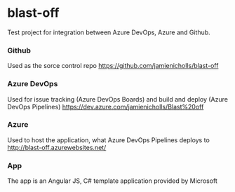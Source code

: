 # blast-off
Test project for integration between Azure DevOps, Azure and Github.

### Github
Used as the sorce control repo 
https://github.com/jamienicholls/blast-off

### Azure DevOps
Used for issue tracking (Azure DevOps Boards) and build and deploy (Azure DevOps Pipelines) 
https://dev.azure.com/jamienicholls/Blast%20off

### Azure
Used to host the application, what Azure DevOps Pipelines deploys to
http://blast-off.azurewebsites.net/

### App
The app is an Angular JS, C# template application provided by Microsoft
